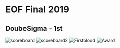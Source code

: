 # EOF Final 2019
## DoubeSigma - 1st
![scoreboard](https://github.com/ssspeedgit00/CTF/blob/master/2019/EOF_Final/scoreboard.png)
![scoreboard2](https://github.com/ssspeedgit00/CTF/blob/master/2019/EOF_Final/scoreboard2.jpg)
![Firstblood](https://github.com/ssspeedgit00/CTF/blob/master/2019/EOF_Final/firstblood.jpg)
![Award](https://github.com/ssspeedgit00/CTF/blob/master/2019/EOF_Final/award.jpg)